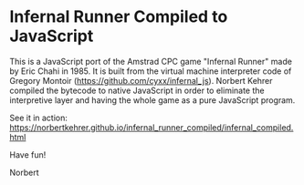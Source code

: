 # Infernal Runner Compiled to JavaScript

This is a JavaScript port of the Amstrad CPC game "Infernal Runner" made by Eric Chahi in 1985.
It is built from the virtual machine interpreter code of Gregory Montoir (https://github.com/cyxx/infernal_js).
Norbert Kehrer compiled the bytecode to native JavaScript in order to eliminate the interpretive layer and having the whole game as a pure JavaScript program.

See it in action: https://norbertkehrer.github.io/infernal_runner_compiled/infernal_compiled.html

Have fun!

Norbert
